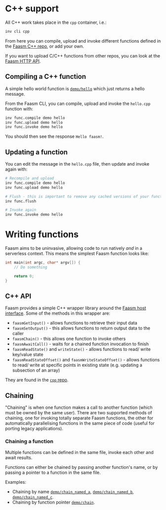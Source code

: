 # C++ support

All C++ work takes place in the `cpp` container, i.e.:

```bash
inv cli cpp
```

From here you can compile, upload and invoke different functions defined in the
[Faasm C++ repo](https://github.com/faasm/cpp), or add your own.

If you want to upload C/C++ functions from other repos, you can look at the
[Faasm HTTP API](api.md).

## Compiling a C++ function

A simple hello world function is
[`demo/hello`](https://github.com/faasm/cpp/blob/main/func/demo/hello.cpp) which
just returns a hello message.

From the Faasm CLI, you can compile, upload and invoke the `hello.cpp`
function with:

```bash
inv func.compile demo hello
inv func.upload demo hello
inv func.invoke demo hello
```

You should then see the response `Hello faasm!`.

## Updating a function

You can edit the message in the `hello.cpp` file, then update and invoke again
with:

```bash
# Recompile and upload
inv func.compile demo hello
inv func.upload demo hello

# Flush - this is important to remove any cached versions of your function
inv func.flush

# Invoke again
inv func.invoke demo hello
```

# Writing functions

Faasm aims to be uninvasive, allowing code to run natively _and_ in a serverless
context. This means the simplest Faasm function looks like:

```c++
int main(int argc, char* argv[]) {
    // Do something

    return 0;
}
```

## C++ API

Faasm provides a simple C++ wrapper library around the [Faasm host
interface](host_interface.md).  Some of the methods in this wrapper are:

- `faasmGetInput()` - allows functions to retrieve their input data
- `faasmSetOutput()` - this allows functions to return output data to the caller
- `faasmChain()` - this allows one function to invoke others
- `faasmAwaitCall()` - waits for a chained function invocation to finish
- `faasmReadState()` and `writeState()` - allows functions to read/ write
  key/value state
- `faasmReadStateOffset()` and `faasmWriteStateOffset()` - allows functions to
  read/ write at specific points in existing state (e.g. updating a subsection
  of an array)

They are found in the [`cpp`
repo](https://github.com/faasm/cpp/tree/main/libfaasm).

## Chaining

"Chaining" is when one function makes a call to another function (which must be
owned by the same user).  There are two supported methods of chaining, one for
invoking totally separate Faasm functions, the other for automatically
parallelising functions in the same piece of code (useful for porting legacy
applications).

### Chaining a function

Multiple functions can be defined in the same file, invoke each other and await
results.

Functions can either be chained by passing another function's name, or by
passing a pointer to a function in the same file.

Examples:

- Chaining by name
  [`demo/chain_named_a`](https://github.com/faasm/cpp/blob/main/func/demo/chain_named_a.cpp),
  [`demo/chain_named_b`](https://github.com/faasm/cpp/blob/main/func/demo/chain_named_b.cpp),
  [`demo/chain_named_c`](https://github.com/faasm/cpp/blob/main/func/demo/chain_named_c.cpp).
- Chaining by function pointer
  [`demo/chain`](https://github.com/faasm/cpp/blob/main/func/demo/chain.cpp).

